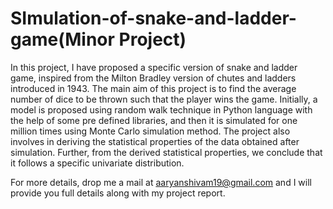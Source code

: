 # SImulation-of-snake-and-ladder-game(Minor Project)
In this project, I have proposed a specific version of snake and ladder game, inspired from the Milton Bradley version of chutes and ladders introduced in 1943. The main aim of this project is to find the average number of dice to be thrown such that the player wins the game. Initially, a model is proposed using random walk technique in Python language with the help of some pre defined libraries, and then it is simulated for one million times using Monte Carlo simulation method. The project also involves in deriving the statistical properties of the data obtained after simulation. Further, from the derived statistical properties, we conclude that it follows a specific univariate distribution.

For more details, drop me a mail at aaryanshivam19@gmail.com and I will provide you full details along with my project report.
